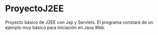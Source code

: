 # ProyectoJ2EE
Proyecto básico de J2EE con Jsp y Servlets.  El programa constará de un ejemplo muy básico para iniciación en Java Web.
